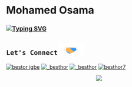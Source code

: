 # Mohamed Osama

### [![Typing SVG](https://readme-typing-svg.herokuapp.com?font=Fira+Code&weight=800&size=25&pause=1000&random=false&width=435&lines=Hello+Everyone;My+name's+Mohamed;Full-Stack+web+developer!;Software+En.+Intern+%40ALX_africa)](https://git.io/typing-svg)

## <b>`Let's Connect`</b><img src="https://github.com/0xAbdulKhalid/0xAbdulKhalid/raw/main/assets/mdImages/handshake.gif" width ="70">
<p > 
<p align="left">
<a href="https://www.linkedin.com/in/mohamed-osama2003?lipi=urn%3Ali%3Apage%3Ad_flagship3_profile_view_base_contact_details%3B9YDjHT0NRAmCRuz9A%2Bf5SQ%3D%3D" target="blank"><img align="center" src="https://raw.githubusercontent.com/rahuldkjain/github-profile-readme-generator/master/src/images/icons/Social/linked-in-alt.svg" alt="bestor igbe" height="40" width="50" /></a>
<a href="https://www.facebook.com/mossama2003?mibextid=kFxxJD" target="blank"><img align="center" src="https://raw.githubusercontent.com/rahuldkjain/github-profile-readme-generator/master/src/images/icons/Social/facebook.svg" alt="_besthor" height="40" width="50" /></a>
<a href="https://www.instagram.com/mo7amedosamaofficial?igsh=b2RiaGlmdW5hMTVm" target="blank"><img align="center" src="https://raw.githubusercontent.com/rahuldkjain/github-profile-readme-generator/master/src/images/icons/Social/instagram.svg" alt="_besthor" height="40" width="50" /></a>
<a href="https://twitter.com/mossama350" target="blank"><img align="center" src="https://raw.githubusercontent.com/rahuldkjain/github-profile-readme-generator/master/src/images/icons/Social/twitter.svg" alt="besthor7" height="40" width="50" /></a>
</p>

</hr>
<div id="header" align="center">
  <img src="https://media0.giphy.com/media/v1.Y2lkPTc5MGI3NjExazVoOWttb3U1c2JvcWYyODJ6ZTd5cHJiZzEzb2R5cXViMWhoMDczZCZlcD12MV9pbnRlcm5hbF9naWZfYnlfaWQmY3Q9Zw/CcwLAV11cALh3OuEJ5/giphy.gif" />
</div>
